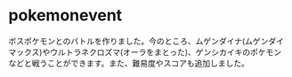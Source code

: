 # pokemonevent
ボスポケモンとのバトルを作りました。今のところ、ムゲンダイナ(ムゲンダイマックス)やウルトラネクロズマ(オーラをまとった)、ゲンシカイキのポケモンなどと戦うことができます。また、難易度やスコアも追加しました。
